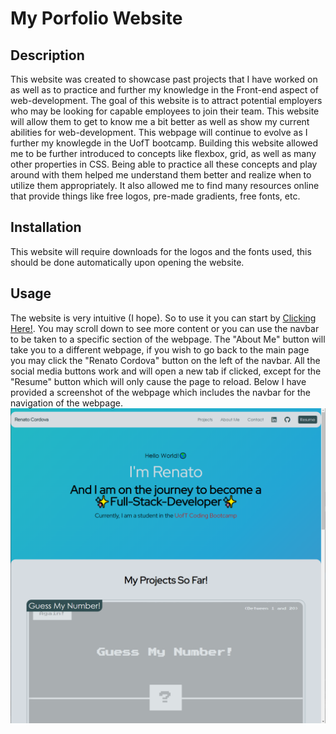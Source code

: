 # My Porfolio Website

## Description

This website was created to showcase past projects that I have worked on as well as to practice and further my knowledge in the Front-end aspect of web-development.
The goal of this website is to attract potential employers who may be looking for capable employees to join their team. This website will allow them to get to know me
a bit better as well as show my current abilities for web-development. This webpage will continue to evolve as I further my knowlegde in the UofT bootcamp.
Building this website allowed me to be further introduced to concepts like flexbox, grid, as well as many other properties in CSS. Being able to practice all these
concepts and play around with them helped me understand them better and realize when to utilize them appropriately. It also allowed me to find many resources online
that provide things like free logos, pre-made gradients, free fonts, etc.

## Installation

This website will require downloads for the logos and the fonts used, this should be done automatically upon opening the website.

## Usage

The website is very intuitive (I hope). So to use it you can start by [Clicking Here!](https://renfunny.github.io/porfolio-webpage/). You may scroll down to see more content or you can use the navbar to be taken to a specific
section of the webpage. The "About Me" button will take you to a different webpage, if you wish to go back to the main page you may click the "Renato Cordova" button
on the left of the navbar. All the social media buttons work and will open a new tab if clicked, except for the "Resume" button which will only cause the page to reload.
Below I have provided a screenshot of the webpage which includes the navbar for the navigation of the webpage.
![Portfolio Main page screenshot](./assets/images/Screenshot%202022-09-12%20124449.png)
